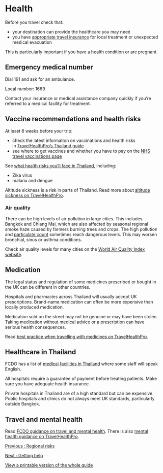 # Health

Before you travel check that:

* your destination can provide the healthcare you may need
* you have [appropriate travel insurance](https://www.gov.uk/guidance/foreign-travel-insurance) for local treatment or unexpected medical evacuation

This is particularly important if you have a health condition or are pregnant.

## Emergency medical number

Dial 191 and ask for an ambulance.

Local number: 1669

Contact your insurance or medical assistance company quickly if you’re referred to a medical facility for treatment.

## Vaccine recommendations and health risks

At least 8 weeks before your trip:

* check the latest information on vaccinations and health risks in [TravelHealthPro’s Thailand guide](https://travelhealthpro.org.uk/country/221/thailand#Vaccine_Recommendations)
* see where to get vaccines and whether you have to pay on the [NHS travel vaccinations page](https://www.nhs.uk/conditions/travel-vaccinations/)

See [what health risks you’ll face in Thailand](https://travelhealthpro.org.uk/country/221/thailand), including:

* Zika virus
* malaria and dengue

Altitude sickness is a risk in parts of Thailand. Read more about [altitude sickness on TravelHealthPro](https://travelhealthpro.org.uk/factsheet/26/altitude-illness).

### Air quality

There can be high levels of air pollution in large cities. This includes Bangkok and Chiang Mai, which are also affected by seasonal regional smoke haze caused by farmers burning trees and crops. The high pollution and [particulate count](https://www.gov.uk/government/statistics/air-quality-statistics/concentrations-of-particulate-matter-pm10-and-pm25#trends-in-concentrations-of-pm25-in-the-uk-2009-to-2022) sometimes reach dangerous levels. This may worsen bronchial, sinus or asthma conditions.

Check air quality levels for many cities on the [World Air Quality Index website](http://aqicn.org/city/bangkok).

## Medication

The legal status and regulation of some medicines prescribed or bought in the UK can be different in other countries.

Hospitals and pharmacies across Thailand will usually accept UK prescriptions. Brand-name medication can often be more expensive than locally produced medication.

Medication sold on the street may not be genuine or may have been stolen. Taking medication without medical advice or a prescription can have serious health consequences.

Read [best practice when travelling with medicines on TravelHealthPro](https://travelhealthpro.org.uk/factsheet/43/medicines-abroad).

## Healthcare in Thailand

FCDO has a list of [medical facilities in Thailand](https://www.gov.uk/government/publications/thailand-list-of-medical-facilities) where some staff will speak English.

All hospitals require a guarantee of payment before treating patients. Make sure you have adequate health insurance.

Private hospitals in Thailand are of a high standard but can be expensive. Public hospitals and clinics do not always meet UK standards, particularly outside Bangkok.

## Travel and mental health

Read [FCDO guidance on travel and mental health](https://www.gov.uk/guidance/foreign-travel-advice-for-people-with-mental-health-issues). There is also [mental health guidance on TravelHealthPro](https://travelhealthpro.org.uk/factsheet/85/travelling-with-mental-health-conditions).

[Previous
:
Regional risks](/foreign-travel-advice/thailand/regional-risks)

[Next
:
Getting help](/foreign-travel-advice/thailand/getting-help)

[View a printable version of the whole guide](/foreign-travel-advice/thailand/print)